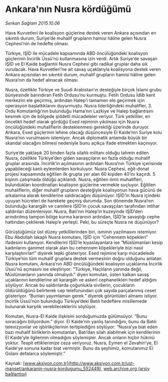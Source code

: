 # Ankara'nın Nusra kördüğümü

*Serkan Sağlam 2015.10.06*

<div class="pNewsDetailMainContent" itemprop="articleBody">
 <p>
  Hava Kuvvetleri ile koalisyon güçlerine destek veren Ankara açısından en sıkıntılı durum, Suriye’de muhalif grupların hamisi hâline gelen Nusra Cephesi’nin de hedefte olması.
 </p>
 <p>
  Türkiye, IŞİD ile mücadele kapsamında ABD öncülüğündeki koalisyon güçlerinin İncirlik Üssü’nü kullanmasına izin verdi. Artık Suriye’de savaşan IŞİD ve El Kaide bağlantılı Nusra Cephesi gibi radikal gruplar daha sık vurulacak. Hava Kuvvetleri’ne ait savaş uçaklarıyla koalisyona destek veren Ankara açısından en sıkıntılı durum, muhalif grupların hamisi hâline gelen Nusra’nın da hedef alınacak olması.
 </p>
 <p>
  Nusra, özellikle Türkiye ve Suudi Arabistan’ın desteğiyle birçok İslami grubu bünyesinde barındıran Fetih Ordusu’nu kurmuştu. Fetih Ordusu İdlib kent merkezini ele geçirmiş, ardından Halep’i tamamen ele geçirmek için operasyon başlattıklarını duyurmuştu. Nusra liderliğindeki muhalifler, 3. Ordu Komutanlığı’nın bulunduğu Hama’nın Lazkiye ve Halep bağlantısını kesmek için de bölgede şiddetli mücadeleler veriyor. Türk yetkililer, en öncelikli hedef olarak gördüğü Esed rejiminin yıkılması için Nusra öncülüğündeki muhaliflerin desteklenmesi gerektiği üzerinde duruyor. Ankara, Esed güçlerinin lehine olacağı düşüncesiyle El Kaide’nin Suriye kolu Nusra’nın vurulmasını istemiyor. Ancak diplomatik anlamda büyük bir skandal olacağını bilmesi nedeniyle bunu açıkça ifade etmekten kaçınıyor.
 </p>
 <p>
  Suriye’de yaklaşık 20 binden fazla silahlı militanı olduğu tahmin edilen Nusra, özellikle Türkiye’den giden savaşçıların en fazla olduğu muhalif gruplar arasında. İncirlik’in açılmasının ardından Nusra’nın Türkiye içerisinde yapabileceği kanlı eylemlerden korkuluyor. Nusra Cephesi, eğit-donat projesi kapsamında eğitilen ilk grupta yer alan 60 kişiden 40’ını kaçırdı. 5 kişinin çatışmada öldüğü açıklandı. Nusra, eğitilen ılımlı muhalifleri, bulundukları koordinatları koalisyon güçlerine vermekle suçluyor. Eğitilen muhaliflerin, diğer muhalif grupların desteğiyle koalisyonun hava gücünü de arkalarına alarak kendilerine saldıracağını düşünüyor. IŞİD’in Nusra içindeki uyuyan hücreleri de harekete geçmiş durumda. Son dönemde Nusra’nın bulunduğu karargâh ve camilere IŞİD’in çocuk savaşçıları tarafından intihar saldırıları düzenleniyor. Nusra, Batı’nın Halep’in kuzeyinde IŞİD’den arındırılmış tampon bölge kurma kararının ardından, IŞİD’le savaştığı cephe hattından çekilerek Halep’e yerleşti. Peki, bu süreçte Nusra ne düşünüyor?
 </p>
 <p>
  Görüştüğümüz üst düzey yetkililerinden biri, isminin yazılmasını istemiyor. Ebu Abdullah lakaplı Nusra komutanı, IŞİD için “Cehennem köpekleri” ifadesini kullanıyor. Kendilerini IŞİD’le kıyaslayanlara ise “Müslümanları kesip kadınlarını ganimet olarak alan bu cehennem köpekleriyle bizi nasıl karşılaştırırlar!” diyerek tepki gösteriyor. Esed rejimine karşı mücadelede Türkiye’nin tüm muhalif gruplara destek vermesinin doğru olduğunu anlatan Nusra komutanı, Ankara’nın ABD öncülüğündeki koalisyon uçaklarına İncirlik Üssü’nü açmasını ise eleştiriyor: “Türkiye, Haçlıların yanında değil, Müslümanların yanında olmalıydı.” diyen komutan, üsten kalkan savaş uçaklarının kendilerine ait karargâh ve askerî cephanelikleri hedef aldığını söylüyor. Ancak bu saldırılarda çoğunlukla sivillerin, çocukların öldürüldüğünü belirterek cep telefonundan çok sayıda parçalanmış ceset gösteriyor. “Bunları yayımlaman gerek.” diyerek görüntüleri almamı istiyor. İncirlik Üssü’nün bulunduğu Türkiye’deki Batılı hedeflere misillemede bulunarak karşılık verebileceklerini söylüyor.
 </p>
 <p>
  Komutan, Nusra-El Kaide ilişkisini sorduğumuzda gülümsüyor. “Bunu soracağını biliyordum.” diyor. El Kaide’nin yanlış tanındığını, bunu da Batılı televizyonlar ve işbirlikçilerinin tertiplediğini söylüyor: “Nusra’ya biat eden bazı muhalif birliklerin komutanları, Batı’dan silah alabilmek için kendilerinin El Kaide’yle ilgilerinin olmadığını söylemişler. Ancak onların hiçbir hükmü yoktur. Tespit ettiklerimize ceza veriyoruz. Nusra, Eymen el Zevahiri’ye, El Kaide’ye sonuna kadar biat vermiştir. Bunu da şeyhimiz, komutanımız El Golani defalarca söylemiştir.”
 </p>
</div>


Kaynak: [www.aksiyon.com.tr](http://www.aksiyon.com.tr/ust-manset/ankaranin-nusra-kordugumu_552449), [web.archive.org (arşiv bağlantısı)](http://web.archive.org/web/20151008163739/http://www.aksiyon.com.tr/ust-manset/ankaranin-nusra-kordugumu_552449)
